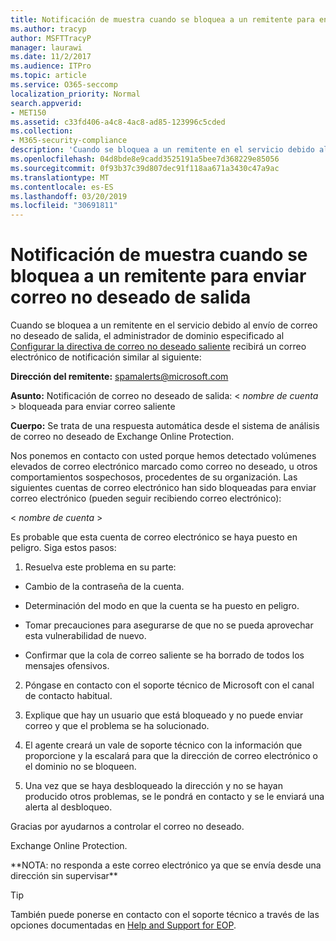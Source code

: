 ```yaml
---
title: Notificación de muestra cuando se bloquea a un remitente para enviar correo no deseado de salida
ms.author: tracyp
author: MSFTTracyP
manager: laurawi
ms.date: 11/2/2017
ms.audience: ITPro
ms.topic: article
ms.service: O365-seccomp
localization_priority: Normal
search.appverid:
- MET150
ms.assetid: c33fd406-a4c8-4ac8-ad85-123996c5cded
ms.collection:
- M365-security-compliance
description: 'Cuando se bloquea a un remitente en el servicio debido al envío de correo no deseado de salida, el administrador de dominio especificado al Configurar la directiva de correo no deseado saliente recibirá un correo electrónico de notificación similar al siguiente:'
ms.openlocfilehash: 04d8bde8e9cadd3525191a5bee7d368229e85056
ms.sourcegitcommit: 0f93b37c39d807dec91f118aa671a3430c47a9ac
ms.translationtype: MT
ms.contentlocale: es-ES
ms.lasthandoff: 03/20/2019
ms.locfileid: "30691811"
---
```

# <a name="sample-notification-when-a-sender-is-blocked-sending-outbound-spam"></a>Notificación de muestra cuando se bloquea a un remitente para enviar correo no deseado de salida

Cuando se bloquea a un remitente en el servicio debido al envío de correo no deseado de salida, el administrador de dominio especificado al [Configurar la directiva de correo no deseado saliente](configure-the-outbound-spam-policy.md) recibirá un correo electrónico de notificación similar al siguiente: 
  
 **Dirección del remitente:** spamalerts@microsoft.com 
  
 **Asunto:** Notificación de correo no deseado de salida: \<  *nombre de cuenta*  \> bloqueada para enviar correo saliente 
  
 **Cuerpo:** Se trata de una respuesta automática desde el sistema de análisis de correo no deseado de Exchange Online Protection. 
  
Nos ponemos en contacto con usted porque hemos detectado volúmenes elevados de correo electrónico marcado como correo no deseado, u otros comportamientos sospechosos, procedentes de su organización. Las siguientes cuentas de correo electrónico han sido bloqueadas para enviar correo electrónico (pueden seguir recibiendo correo electrónico):
  
\< *nombre de cuenta*  \> 
  
Es probable que esta cuenta de correo electrónico se haya puesto en peligro. Siga estos pasos:
  
1. Resuelva este problema en su parte:
    
  - Cambio de la contraseña de la cuenta.
    
  - Determinación del modo en que la cuenta se ha puesto en peligro.
    
  - Tomar precauciones para asegurarse de que no se pueda aprovechar esta vulnerabilidad de nuevo.
    
  - Confirmar que la cola de correo saliente se ha borrado de todos los mensajes ofensivos.
    
2. Póngase en contacto con el soporte técnico de Microsoft con el canal de contacto habitual.
    
3. Explique que hay un usuario que está bloqueado y no puede enviar correo y que el problema se ha solucionado.
    
4. El agente creará un vale de soporte técnico con la información que proporcione y la escalará para que la dirección de correo electrónico o el dominio no se bloqueen.
    
5. Una vez que se haya desbloqueado la dirección y no se hayan producido otros problemas, se le pondrá en contacto y se le enviará una alerta al desbloqueo.
    
Gracias por ayudarnos a controlar el correo no deseado.
  
Exchange Online Protection.
  
\*\*NOTA: no responda a este correo electrónico ya que se envía desde una dirección sin supervisar\*\*
  
> [!TIP]
> También puede ponerse en contacto con el soporte técnico a través de las opciones documentadas en [Help and Support for EOP](eop/help-and-support-for-eop.md). 
  

